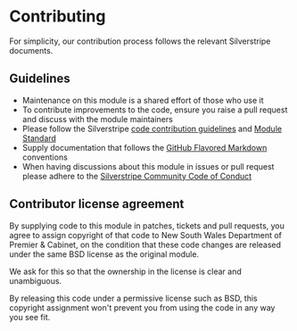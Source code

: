 # Contributing

For simplicity, our contribution process follows the relevant Silverstripe documents.

## Guidelines

- Maintenance on this module is a shared effort of those who use it
- To contribute improvements to the code, ensure you raise a pull request and discuss with the module maintainers
- Please follow the Silverstripe [code contribution guidelines](https://docs.silverstripe.org/en/contributing/code/) and [Module Standard](https://docs.silverstripe.org/en/developer_guides/extending/modules/#module-standard)
- Supply documentation that follows the [GitHub Flavored Markdown](https://help.github.com/articles/markdown-basics/) conventions
- When having discussions about this module in issues or pull request please adhere to the [Silverstripe Community Code of Conduct](https://docs.silverstripe.org/en/contributing/code_of_conduct/)

## Contributor license agreement

By supplying code to this module in patches, tickets and pull requests, you agree to assign copyright  of that code to New South Wales Department of Premier & Cabinet, on the condition that these code changes are released under the same BSD license as the original module.

We ask for this so that the ownership in the license is clear and unambiguous.

By releasing this code under a permissive license such as BSD, this copyright assignment won't prevent you from using the code in any way you see fit.
